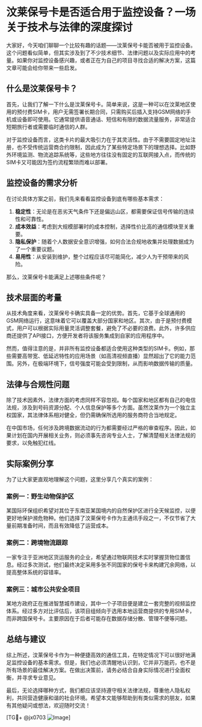 # 汶莱保号卡是否适合用于监控设备？一场关于技术与法律的深度探讨

大家好，今天咱们聊聊一个比较有趣的话题——汶莱保号卡能否被用于监控设备。这个问题看似简单，但其实涉及到了不少技术细节、法律问题以及实际应用中的考量。如果你对监控设备感兴趣，或者正在为自己的项目寻找合适的解决方案，这篇文章可能会给你带来一些启发。

## 什么是汶莱保号卡？

首先，让我们了解一下什么是汶莱保号卡。简单来说，这是一种可以在汶莱地区使用的预付费SIM卡，用户无需签署长期合同，只需购买后插入支持GSM网络的手机或设备即可使用。它通常提供语音通话、短信和有限的数据流量服务，非常适合短期旅行者或需要临时通信的人群。

对于监控设备而言，这类卡片的最大吸引力在于其灵活性。由于不需要固定地址注册，也不受传统运营商合约限制，因此成为了某些特定场景下的理想选择。比如野外环境监测、物流追踪系统等，这些地方往往没有固定的互联网接入点，而传统的SIM卡又可能因为签约流程繁琐而难以部署。

## 监控设备的需求分析

在讨论具体方案之前，我们先来看看监控设备到底有哪些基本需求：

1. **稳定性**：无论是在恶劣天气条件下还是偏远山区，都需要保证信号传输的连续性和可靠性。
2. **成本效益**：考虑到大规模部署时的成本控制，选择性价比高的通信模块至关重要。
3. **隐私保护**：随着个人数据安全意识增强，如何合法合规地收集并处理数据成为了一个重要议题。
4. **易用性**：从安装到维护，整个过程应该尽可能简化，减少人为干预带来的风险。

那么，汶莱保号卡能满足上述哪些条件呢？

## 技术层面的考量

从技术角度来看，汶莱保号卡确实具备一定的优势。首先，它基于全球通用的GSM网络运行，这意味着它可以覆盖大部分国家和地区。其次，由于是预付费模式，用户可以根据实际用量灵活调整套餐，避免了不必要的浪费。此外，许多供应商还提供了API接口，方便开发者将该服务集成到自家的应用程序中。

然而，值得注意的是，并非所有监控设备都适合使用这种类型的SIM卡。例如，那些需要高带宽、低延迟特性的应用场景（如高清视频直播）显然超出了它的能力范围。另外，在极端环境下，信号强度可能会受到限制，从而影响数据传输的质量。

## 法律与合规性问题

除了技术因素外，法律方面的考虑同样不容忽视。每个国家和地区都有自己的电信法规，涉及到号码资源分配、个人信息保护等多个方面。虽然汶莱作为一个独立主权国家，其法律体系相对健全，但仍需确保所选用的服务商符合当地规定。

在中国市场，任何涉及跨境数据流动的行为都需要经过严格的审查程序。因此，如果计划在国内开展相关业务，则必须事先咨询专业人士，了解清楚相关法律法规的要求，以免触犯红线。

## 实际案例分享

为了让大家更直观地理解这个问题，这里分享几个真实的案例：

### 案例一：野生动物保护区

某国际环保组织希望对其位于东南亚某国境内的自然保护区进行全天候监控，以便更好地保护濒危物种。他们选择了汶莱保号卡作为主通讯手段之一，不仅节省了大量前期准备时间，而且有效降低了运营成本。

### 案例二：跨境物流跟踪

一家专注于亚洲地区货运服务的企业，希望通过物联网技术实时掌握货物位置信息。经过多次测试，他们最终决定采用多张不同国家的保号卡来构建冗余网络，以提高整体系统的容错率。

### 案例三：城市公共安全项目

某地方政府正在推进智慧城市建设，其中一个子项目便是建立一套完整的视频监控体系。经过多方对比评估后，该项目组倾向于选用本地运营商提供的专用SIM卡，而非跨国保号卡。主要原因在于后者可能存在数据存储分散、管理不便等问题。

## 总结与建议

综上所述，汶莱保号卡作为一种便捷高效的通信工具，在特定情况下可以很好地满足监控设备的基本需求。但是，我们也必须清醒地认识到，它并非万能药，也不是所有场景的最佳解决方案。在做出决策前，请务必结合自身实际情况进行全面权衡，并寻求专业意见。

最后，无论选择哪种方式，我们都应该坚持遵守相关法律法规，尊重他人隐私权利，共同营造健康和谐的社会环境。希望本文能够帮助到有类似需求的朋友，如果有其他疑问或想法，欢迎随时交流！

[TG💪+ @jx0703 ![Image](https://github.com/user-attachments/assets/dbca1d08-cadb-493c-b0ec-ad6f7a83f270)]